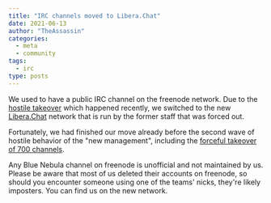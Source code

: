 ```yaml
---
title: "IRC channels moved to Libera.Chat"
date: 2021-06-13
author: "TheAssassin"
categories:
  - meta
  - community
tags:
  - irc
type: posts
---
```


We used to have a public IRC channel on the freenode network. Due to the [hostile takeover](https://arstechnica.com/gadgets/2021/05/freenode-irc-has-been-taken-over-by-the-crown-prince-of-korea/) which happened recently, we switched to the new [Libera.Chat](https://libera.chat) network that is run by the former staff that was forced out.

<!--more-->

Fortunately, we had finished our move already before the second wave of hostile behavior of the "new management", including the [forceful takeover of 700 channels](https://www.theregister.com/2021/05/26/freenode_irc_takeover/).

Any Blue Nebula channel on freenode is unofficial and not maintained by us. Please be aware that most of us deleted their accounts on freenode, so should you encounter someone using one of the teams' nicks, they're likely imposters. You can find us on the new network.


